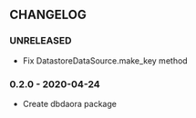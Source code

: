 ## CHANGELOG

### UNRELEASED

 - Fix DatastoreDataSource.make_key method

### 0.2.0 - 2020-04-24

 - Create dbdaora package
